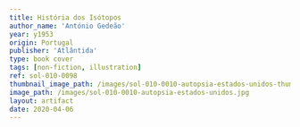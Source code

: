 ```yaml
---
title: História dos Isótopos
author_name: 'António Gedeão'
year: y1953
origin: Portugal
publisher: 'Atlântida'
type: book cover
tags: [non-fiction, illustration]
ref: sol-010-0098
thumbnail_image_path: /images/sol-010-0010-autopsia-estados-unidos-thumbnail.jpg
image_path: /images/sol-010-0010-autopsia-estados-unidos.jpg
layout: artifact
date: 2020-04-06
---
```

